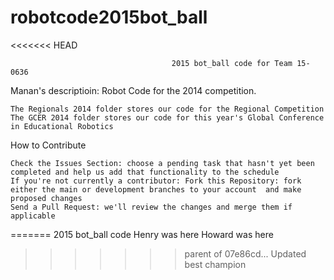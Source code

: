 # robotcode2015bot_ball
<<<<<<< HEAD

                                        2015 bot_ball code for Team 15-0636

Manan's descriptioin:
Robot Code for the 2014 competition.

    The Regionals 2014 folder stores our code for the Regional Competition
    The GCER 2014 folder stores our code for this year's Global Conference in Educational Robotics

How to Contribute

    Check the Issues Section: choose a pending task that hasn't yet been completed and help us add that functionality to the schedule
    If you're not currently a contributor: Fork this Repository: fork either the main or development branches to your account  and make proposed changes
    Send a Pull Request: we'll review the changes and merge them if applicable
=======
2015 bot_ball code
Henry was here
Howard was here
>>>>>>> parent of 07e86cd... Updated best champion
